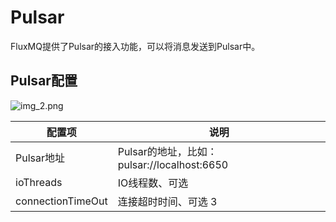 # Pulsar
FluxMQ提供了Pulsar的接入功能，可以将消息发送到Pulsar中。
## Pulsar配置
![img_2.png](@site/static/images/gzyq/source/img_2.png)

| 配置项               | 说明                                   |
|-------------------|--------------------------------------|
| Pulsar地址          | Pulsar的地址，比如：pulsar://localhost:6650 |
| ioThreads         | IO线程数、可选                             |
| connectionTimeOut | 连接超时时间、可选                 3          |